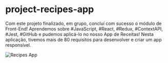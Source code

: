 # project-recipes-app

Com este projeto finalizado, em grupo, concluí com sucesso o módulo de Front-End! Aprendemos sobre #JavaScript, #React, #Redux, #ContextAPI, #Jest, #GitHub e pudemos aplicá-lo no nosso App de Receitas! Nesta aplicação, tivemos mais de 80 requisitos para desenvolver e criar um app responsível.

![Recipes App](https://media-exp1.licdn.com/dms/image/C4D22AQHcB2YEgMCPFg/feedshare-shrink_800/0/1652721041569?e=1671062400&v=beta&t=0sEnbHFoVukz7CUwkJP6wX2M49iNqOQQA_JjU6lL1wQ)
